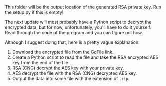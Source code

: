 This folder will be the output location of the generated RSA private key. Run the setup.py if this is empty!


The next update will most probably have a Python script to decrypt the encrypted data, but for now, unfortunately, you'll have to do it yourself. 
Read through the code of the program and you can figure out how.

Although I suggest doing that, here is a pretty vague explanation:
1. Download the encrypted file from the GoFile link.
2. Create a Python script to read the file and take the RSA encrypted AES key from the end of the file.
3. RSA (CNG) decrypt the AES key with your private key.
4. AES decrypt the file with the RSA (CNG) decrypted AES key.
5. Output the data into some file with the extension of `.zip`.
